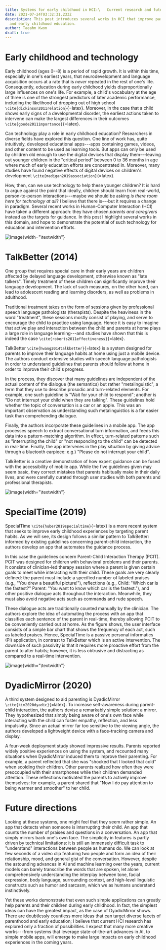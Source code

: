```yaml
---
title: Systems for early childhood in HCI:\   Current research and future directions
date: 2021-07-24T03:32:31.233Z
description: This post introduces several works in HCI that improve parenting
  and early childhood education.
author: Taeahn Kwon
draft: true
---
```

# Early childhood and technology

Early childhood (ages 0--8) is a period of rapid growth. It is within
this time, especially in one's earliest years, that neurodevelopment and
language acquisition occurs at a rate that is *never* repeated in the
rest of one's life. Consequently, education during early childhood
yields disproportionally large influences on one's life. For example, a
child's vocabulary at the age of three is one of the strongest
predictors of later academic performance, including the likelihood of
dropping out of high school `\cite{dickinson2011relation}`{=latex}.
Moreover, in the case that a child shows early signs of a developmental
disorder, the earliest actions taken to intervene can make the largest
differences in their outcomes `\cite{goode2011importance}`{=latex}.

Can technology play a role in early childhood education? Researchers in
diverse fields have explored this question. One line of work has, quite
intuitively, developed educational apps---apps containing games, videos,
and other content to be used as learning tools. But apps can only be
used by children old enough to use the digital devices that display
them---leaving out younger children in the "critical period" between 0
to 36 months in age where much of early education efforts are
concentrated in. Moreover, many studies have found negative effects of
digital devices on children's development
`\cite{madigan2019association}`{=latex}.

How, then, can we use technology to help these younger children? It is
hard to argue against the point that ideally, children should learn from
real-world, person-to-person interactions---maybe we should be asking
*is there room here for technology at all*? I believe that there
is---but it requires a change in paradigm. Several recent works in
Human-Computer Interaction (HCI) have taken a different approach: they
have chosen *parents and caregivers* instead as the targets for
guidance. In this post I highlight several works in this domain, and
hope to demonstrate the potential of such technology for education and
intervention efforts.

![image](talkbetter){width="\\textwidth"}

# TalkBetter (2014)

One group that requires special care in their early years are children
affected by delayed language development, otherwise known as "late
talkers". Timely treatment of these children can significantly improve
their language development. The lack of such measures, on the other
hand, can lead to adolescent reading and learning disorders, as well as
problems in adulthood.

Traditional treatment takes on the form of sessions given by
professional speech language pathologists (therapists). Despite the
heaviness in the word "treatment", these sessions mostly consist of
playing, and serve to encourage the child to practice using language.
Hence it is easy to imagine that active play and interaction between the
child and parents at home plays a large role in language learning---and
studies have shown that this is indeed the case
`\cite{roberts2011effectiveness}`{=latex}.

TalkBetter `\cite{hwang2014talkbetter}`{=latex} is a system designed for
parents to improve their language habits at home using just a mobile
device. The authors conduct extensive studies with speech language
pathologists in order to understand guidelines that parents should
follow at home in order to improve their child's progress.

In the process, they discover that many guidelines are independent of
the actual content of the dialogue (the semantics) but rather
"metalinguistic", a term that they use to describe prosodic and
turn-related elements. For example, one such guideline is "Wait for your
child to respond"; another is "Do not interrupt your child when they are
talking". These guidelines hold whether the topic of conversation is a
car or an apple. This was an important observation as understanding such
metalinguistics is a far easier task than comprehending dialogue.

Finally, the authors incorporate these guidelines in a mobile app. The
app processes speech to extract conversational turn information, and
feeds this data into a pattern-matching algorithm. In effect,
turn-related patterns such as "interrupting the child" or "not
responding to the child" can be detected in real-time. Finally, the app
intervenes in the play situation by giving advice through a bluetooth
earpiece: e.g.) "Please do not interrupt your child".

TalkBetter is a creative demonstration of how expert guidance can be
fused with the accessibility of mobile app. While the five guidelines
given may seem basic, they correct mistakes that parents habitually make
in their daily lives, and were carefully curated through user studies
with both parents and professional therapists.

![image](specialtime.png){width="\\textwidth"}

# SpecialTime (2019)

SpecialTime `\cite{huber2019specialtime}`{=latex} is a more recent
system that seeks to improve early childhood experiences by targeting
parent habits. As we will see, its design follows a similar pattern to
TalkBetter: informed by existing guidelines concerning parent-child
interaction, the authors develop an app that automates the guidance
process.

In this case the guidelines concern Parent-Child Interaction Therapy
(PCIT). PCIT was designed for children with behavioral problems and
their parents. It consists of clinician-led therapy session where a
parent is given certain goals to meet while interacting with their
child. These goals are very clearly defined: the parent must include a
specified number of labeled praises (e.g., "You drew a beautiful
picture!"), reflections (e.g., Child: "Which car is the fastest?"
Parent: "You want to know which car is the fastest."), and other
positive dialogue acts throughout the interaction. Meanwhile, they must
also avoid negative acts such as commands and rude speech.

These dialogue acts are traditionally counted manually by the clinician.
The authors explore the idea of automating the process with an app that
classifies each sentence of the parent in real-time, thereby allowing
PCIT to be conveniently carried out at home. As the figure shows, the
user interface consists of a simple bar chart that shows the frequency
of each act, such as labeled praises. Hence, SpecialTime is a passive
personal informatics (PI) application, in contrast to TalkBetter which
is an active intervention. The downside of such passivity is that it
requires more proactive effort from the parent to alter habits; however,
it is less obtrusive and distracting as compared to a real-time
intervention.

![image](dyadic-mirror.png){width="\\textwidth"}

# DyadicMirror (2020)

A third system designed to aid parenting is DyadicMirror
`\cite{kim2020dyadic}`{=latex}. To increase self-awareness during
parent-child interaction, the authors devise a remarkably simple
solution: a mirror. They hypothesized that simply being aware of one's
own face while interacting with the child can foster empathy,
reflection, and less impulsivity. Since an actual mirror far too
sensitive to the viewing angle, the authors developed a lightweight
device with a face-tracking camera and display.

A four-week deployment study showed impressive results. Parents reported
widely positive experiences on using the system, and recounted many
situations when DyadicMirror induced them to improve their parenting.
For example, a parent reflected that she was "shocked that I looked that
cold" when scolding their children. Other parents realized how often
they were preoccupied with their smartphones while their children
demanded attention. These reflections motivated the parents to actively
improve themselves: for example, a parent shared that "Now I do pay
attention to being warmer and smoother" to her child.

# Future directions

Looking at these systems, one might feel that they seem rather simple.
An app that detects when someone is interrupting their child. An app
that counts the number of praises and questions in a conversation. An
app that simply mirrors back one's own face. The simplicity in features
is partly driven by technical limitations: it is still an immensely
difficult task to "understand" interactions between people as humans do.
We can look at few seconds of a video clip featuring two people and form
an idea of their relationship, mood, and general gist of the
conversation. However, despite the astounding advances in AI and machine
learning over the years, current models can barely transcribe the words
that are spoken, let alone comprehensively understanding the interplay
between tone, facial expression, body language, surrounding context, and
high-level linguistic constructs such as humor and sarcasm, which we as
humans understand instinctively.

Yet these works demonstrate that even such simple applications can
greatly help parents and their children during early childhood. In fact,
the simplest ideas can have the greatest impact, as the case of
DyadicMirror shows. There are doubtlessly countless more ideas that can
target diverse facets of parenthood and early education; I believe that
current HCI research has explored only a fraction of possibilities. I
expect that many more creative works---from systems that leverage
state-of-the-art advances in AI, to simple mobile apps, will emerge to
make large impacts on early childhood experiences in the coming years.
